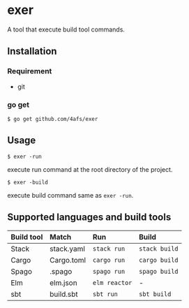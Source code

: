 # exer

A tool that execute build tool commands.

## Installation
### Requirement
- git

### go get
```
$ go get github.com/4afs/exer
```

## Usage

```
$ exer -run
```

execute run command at the root directory of the project.

```
$ exer -build
```

execute build command same as `exer -run`.

## Supported languages and build tools

| Build tool | Match | Run | Build |
|:--|:--|:--|:--|
| Stack | stack.yaml | `stack run` | `stack build` |
| Cargo | Cargo.toml | `cargo run` | `cargo build` |
| Spago | .spago | `spago run` | `spago build` |
| Elm | elm.json | `elm reactor` | - |
| sbt | build.sbt | `sbt run` | `sbt build` |
